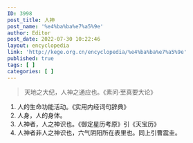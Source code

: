 ```yaml
---
ID: 3998
post_title: 人神
post_name: '%e4%ba%ba%e7%a5%9e'
author: Editor
post_date: 2022-07-30 10:22:46
layout: encyclopedia
link: 'http://kege.org.cn/encyclopedia/%e4%ba%ba%e7%a5%9e'
published: true
tags: [ ]
categories: [ ]
---
```

<blockquote>天地之大纪，人神之通应也。《素问·至真要大论》</blockquote>
<ol>
 	<li>人的生命功能活动。《实用内经词句辞典》</li>
 	<li>人身，人的身体。</li>
 	<li>人神者，人之神识也。《御定星历考原》引《天宝历》</li>
 	<li>人神者非人之神识也，六气阴阳所在表里也。同上引曹震圭。</li>
</ol>